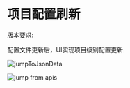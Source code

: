 # 项目配置刷新

版本要求: <Badge text="2023.1.3" />

配置文件更新后，UI实现项目级别配置更新

![jumpToJsonData](/img/2023.1.3/jumpToJsonData.png)

![jump from apis](/img/2023.1.3/listJump2JsonData.png)